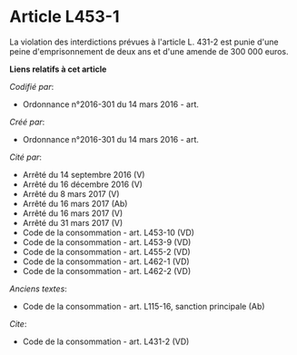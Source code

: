 # Article L453-1

La violation des interdictions prévues à l'article L. 431-2 est punie d'une peine d'emprisonnement de deux ans et d'une
amende de 300 000 euros.

**Liens relatifs à cet article**

_Codifié par_:

  - Ordonnance n°2016-301 du 14 mars 2016 - art.

_Créé par_:

  - Ordonnance n°2016-301 du 14 mars 2016 - art.

_Cité par_:

  - Arrêté du 14 septembre 2016 (V)
  - Arrêté du 16 décembre 2016 (V)
  - Arrêté du 8 mars 2017 (V)
  - Arrêté du 16 mars 2017 (Ab)
  - Arrêté du 16 mars 2017 (V)
  - Arrêté du 31 mars 2017 (V)
  - Code de la consommation - art. L453-10 (VD)
  - Code de la consommation - art. L453-9 (VD)
  - Code de la consommation - art. L455-2 (VD)
  - Code de la consommation - art. L462-1 (VD)
  - Code de la consommation - art. L462-2 (VD)

_Anciens textes_:

  - Code de la consommation - art. L115-16, sanction principale (Ab)

_Cite_:

  - Code de la consommation - art. L431-2 (VD)
